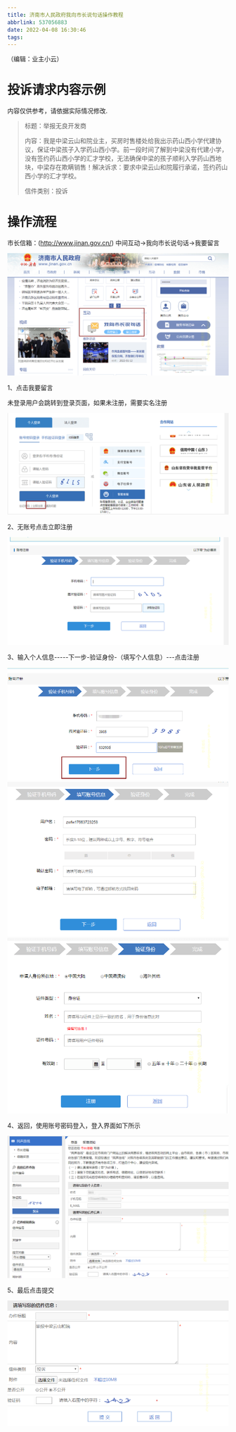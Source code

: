 ```yaml
---
title: 济南市人民政府我向市长说句话操作教程
abbrlink: 537056883
date: 2022-04-08 16:30:46
tags:
---
```


（编辑：业主小云）

# 投诉请求内容示例
内容仅供参考，请依据实际情况修改.

> 标题：举报无良开发商
>
> 内容：我是中梁云山和院业主，买房时售楼处给我出示药山西小学代建协议，保证中梁孩子入学药山西小学。前一段时间了解到中梁没有代建小学，没有签约药山西小学的汇才学校，无法确保中梁的孩子顺利入学药山西地块，中梁存在欺瞒销售！解决诉求：要求中梁云山和院履行承诺，签约药山西小学的汇才学校。
>
> 信件类别：投诉


# 操作流程

市长信箱：(http://www.jinan.gov.cn/) 中间互动->我向市长说句话->我要留言

![我向济南市长说句话](./济南市人民政府我向市长说句话操作教程/1我向济南市长说句话.png)
 
1、点击我要留言

未登录用户会跳转到登录页面，如果未注册，需要实名注册

![我向济南市长说句话](./济南市人民政府我向市长说句话操作教程/2注册.png)
 
2、无账号点击立即注册

![我向济南市长说句话](./济南市人民政府我向市长说句话操作教程/3账号注册.png)


3、输入个人信息-----下一步-验证身份-（填写个人信息）---点击注册

![我向济南市长说句话](./济南市人民政府我向市长说句话操作教程/4账号注册下一步.png)
![我向济南市长说句话](./济南市人民政府我向市长说句话操作教程/5注册填写账号信息.png)
![我向济南市长说句话](./济南市人民政府我向市长说句话操作教程/6实名注册.png)
 
 

4、返回，使用账号密码登入，登入界面如下所示

![我向济南市长说句话](./济南市人民政府我向市长说句话操作教程/7市长信箱.png)
 
5、最后点击提交

![我向济南市长说句话](./济南市人民政府我向市长说句话操作教程/8填写内容并举报.png)
 

